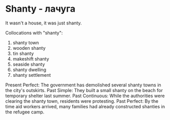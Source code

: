 # Shanty - лачуга

It wasn't a house, it was just shanty.

Collocations with "shanty":

1. shanty town
2. wooden shanty
3. tin shanty
4. makeshift shanty
5. seaside shanty
6. shanty dwelling
7. shanty settlement

Present Perfect: The government has demolished several shanty towns in the city's outskirts.
Past Simple: They built a small shanty on the beach for temporary shelter last summer.
Past Continuous: While the authorities were clearing the shanty town, residents were protesting.
Past Perfect: By the time aid workers arrived, many families had already constructed shanties in the refugee camp.